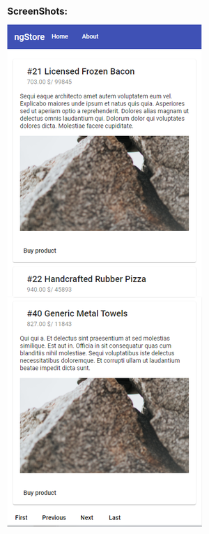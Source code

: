 ## ScreenShots:
<img src="https://github.com/ELATTARIYassine/ng-smart-paginator/blob/master/img/1.PNG"/>
<img src="https://github.com/ELATTARIYassine/ng-smart-paginator/blob/master/img/2.PNG"/>
